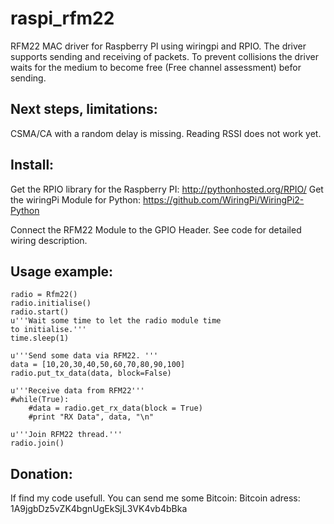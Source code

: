 raspi_rfm22
===========

RFM22 MAC driver for Raspberry PI using wiringpi and RPIO. 
The driver supports sending and receiving of packets. 
To prevent collisions the driver waits for the medium to become
free (Free channel assessment) befor sending. 


Next steps, limitations:
------------------------
CSMA/CA with a random delay is missing. 
Reading RSSI does not work yet. 


Install:
--------
Get the RPIO library for the Raspberry PI:  http://pythonhosted.org/RPIO/
Get the wiringPi Module for Python: https://github.com/WiringPi/WiringPi2-Python

Connect the RFM22 Module to the GPIO Header. See code for detailed wiring 
description. 

Usage example:
-------------


    radio = Rfm22()
    radio.initialise()
    radio.start()
    u'''Wait some time to let the radio module time
    to initialise.'''
    time.sleep(1)
    
    u'''Send some data via RFM22. '''
    data = [10,20,30,40,50,60,70,80,90,100]
    radio.put_tx_data(data, block=False)

    u'''Receive data from RFM22'''
    #while(True):
        #data = radio.get_rx_data(block = True)
        #print "RX Data", data, "\n"
  
    u'''Join RFM22 thread.'''
    radio.join()
    

Donation:
---------
If find my code usefull. You can send me some Bitcoin:
Bitcoin adress:  1A9jgbDz5vZK4bgnUgEkSjL3VK4vb4bBka
